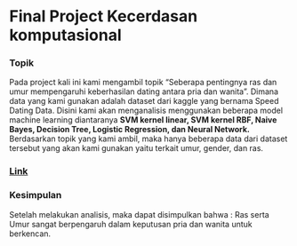 # Final Project Kecerdasan komputasional
### Topik
Pada project kali ini kami  mengambil topik “Seberapa pentingnya ras dan umur mempengaruhi keberhasilan dating antara pria dan wanita”. Dimana data yang kami gunakan adalah dataset dari kaggle yang bernama Speed Dating Data.
Disini kami akan menganalisis menggunakan beberapa model machine learning diantaranya **SVM kernel linear, SVM kernel RBF, Naive Bayes, Decision Tree, Logistic Regression, dan Neural Network.**
Berdasarkan topik yang kami ambil, maka hanya beberapa data dari dataset tersebut yang akan kami gunakan yaitu terkait umur, gender, dan ras.

### [Link](https://colab.research.google.com/drive/1_potirA8GEpVButqTYM-LzuRRxy1mF47)

### Kesimpulan
Setelah melakukan analisis, maka dapat disimpulkan bahwa : Ras serta Umur sangat berpengaruh dalam keputusan pria dan wanita untuk berkencan.
